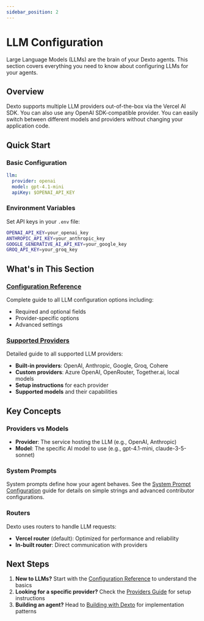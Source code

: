 ```yaml
---
sidebar_position: 2
---
```


# LLM Configuration

Large Language Models (LLMs) are the brain of your Dexto agents. This section covers everything you need to know about configuring LLMs for your agents.

## Overview

Dexto supports multiple LLM providers out-of-the-box via the Vercel AI SDK. You can also use any OpenAI SDK-compatible provider. You can easily switch between different models and providers without changing your application code.

## Quick Start

### Basic Configuration
```yaml
llm:
  provider: openai
  model: gpt-4.1-mini
  apiKey: $OPENAI_API_KEY
```

### Environment Variables
Set API keys in your `.env` file:
```bash
OPENAI_API_KEY=your_openai_key
ANTHROPIC_API_KEY=your_anthropic_key
GOOGLE_GENERATIVE_AI_API_KEY=your_google_key
GROQ_API_KEY=your_groq_key
```

## What's in This Section

### [Configuration Reference](./configuration.md)
Complete guide to all LLM configuration options including:
- Required and optional fields
- Provider-specific options
- Advanced settings

### [Supported Providers](./providers.md)
Detailed guide to all supported LLM providers:
- **Built-in providers**: OpenAI, Anthropic, Google, Groq, Cohere
- **Custom providers**: Azure OpenAI, OpenRouter, Together.ai, local models
- **Setup instructions** for each provider
- **Supported models** and their capabilities

## Key Concepts

### Providers vs Models
- **Provider**: The service hosting the LLM (e.g., OpenAI, Anthropic)
- **Model**: The specific AI model to use (e.g., gpt-4.1-mini, claude-3-5-sonnet)

### System Prompts
System prompts define how your agent behaves. See the [System Prompt Configuration](../systemPrompt.md) guide for details on simple strings and advanced contributor configurations.

### Routers
Dexto uses routers to handle LLM requests:
- **Vercel router** (default): Optimized for performance and reliability
- **In-built router**: Direct communication with providers

## Next Steps

1. **New to LLMs?** Start with the [Configuration Reference](./configuration.md) to understand the basics
2. **Looking for a specific provider?** Check the [Providers Guide](./providers.md) for setup instructions
3. **Building an agent?** Head to [Building with Dexto](../../../tutorials/index.md) for implementation patterns 